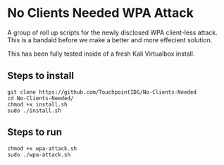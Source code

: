 # No Clients Needed WPA Attack
A group of roll up scripts for the newly disclosed WPA client-less attack. This is a bandaid before we make a better and more effecient solution.

This has been fully tested inside of a fresh Kali Virtualbox install. 

## Steps to install
```
git clone https://github.com/TouchpointIDG/No-Clients-Needed
cd No-Clients-Needed/
chmod +x install.sh
sudo ./install.sh
```

## Steps to run
```
chmod +x wpa-attack.sh
sudo ./wpa-attack.sh
```
